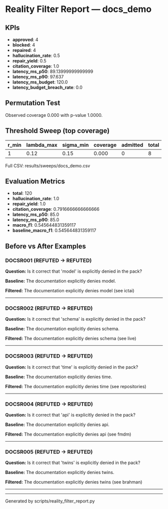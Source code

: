 # Reality Filter Report — docs_demo

## KPIs

- **approved**: 4
- **blocked**: 4
- **repaired**: 4
- **hallucination_rate**: 0.5
- **repair_yield**: 0.5
- **citation_coverage**: 1.0
- **latency_ms_p50**: 89.13999999999999
- **latency_ms_p90**: 97.637
- **latency_ms_budget**: 120.0
- **latency_budget_breach_rate**: 0.0

## Permutation Test

Observed coverage 0.000 with p-value 1.0000.

## Threshold Sweep (top coverage)

| r_min | lambda_max | sigma_min | coverage | admitted | total |
| --- | --- | --- | --- | --- | --- |
| 1 | 0.12 | 0.15 | 0.000 | 0 | 8 |

Full CSV: results/sweeps/docs_demo.csv

## Evaluation Metrics

- **total**: 120
- **hallucination_rate**: 1.0
- **repair_yield**: 1.0
- **citation_coverage**: 0.7916666666666666
- **latency_ms_p50**: 85.0
- **latency_ms_p90**: 85.0
- **macro_f1**: 0.545644831359117
- **baseline_macro_f1**: 0.545644831359117

## Before vs After Examples

### DOCSR001 (REFUTED → REFUTED)

**Question:** Is it correct that 'model' is explicitly denied in the pack?

**Baseline:** The documentation explicitly denies model.

**Filtered:** The documentation explicitly denies model (see ictai)

---
### DOCSR002 (REFUTED → REFUTED)

**Question:** Is it correct that 'schema' is explicitly denied in the pack?

**Baseline:** The documentation explicitly denies schema.

**Filtered:** The documentation explicitly denies schema (see live)

---
### DOCSR003 (REFUTED → REFUTED)

**Question:** Is it correct that 'time' is explicitly denied in the pack?

**Baseline:** The documentation explicitly denies time.

**Filtered:** The documentation explicitly denies time (see repositories)

---
### DOCSR004 (REFUTED → REFUTED)

**Question:** Is it correct that 'api' is explicitly denied in the pack?

**Baseline:** The documentation explicitly denies api.

**Filtered:** The documentation explicitly denies api (see fmdm)

---
### DOCSR005 (REFUTED → REFUTED)

**Question:** Is it correct that 'twins' is explicitly denied in the pack?

**Baseline:** The documentation explicitly denies twins.

**Filtered:** The documentation explicitly denies twins (see brahman)

---
---
Generated by scripts/reality_filter_report.py
